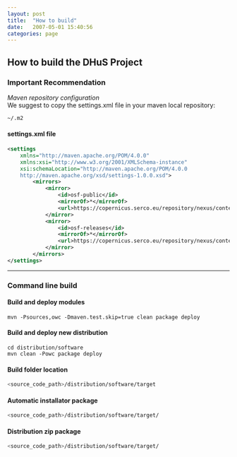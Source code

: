 ```yaml
---
layout: post
title:  "How to build"
date:   2007-05-01 15:40:56
categories: page
---
```


## How to build the DHuS Project
### Important Recommendation   
_Maven repository configuration_  
We suggest to copy the settings.xml file in your maven local repository:  
  
```sh
~/.m2
```
#### settings.xml file 
```xml
<settings
    xmlns="http://maven.apache.org/POM/4.0.0"
	xmlns:xsi="http://www.w3.org/2001/XMLSchema-instance"
    xsi:schemaLocation="http://maven.apache.org/POM/4.0.0 
    http://maven.apache.org/xsd/settings-1.0.0.xsd">
		<mirrors>
			<mirror>
				<id>osf-public</id>
				<mirrorOf>*</mirrorOf>
				<url>https://copernicus.serco.eu/repository/nexus/content/groups/public/</url>
            </mirror>
            <mirror>
				<id>osf-releases</id>
                <mirrorOf>*</mirrorOf>
                <url>https://copernicus.serco.eu/repository/nexus/content/repositories/public-releases-repository/</url>
            </mirror>
		</mirrors>
</settings>
```

***
### Command line build

#### Build and deploy modules 
```
mvn -Psources,owc -Dmaven.test.skip=true clean package deploy
```
#### Build and deploy new distribution 
```
cd distribution/software
mvn clean -Powc package deploy
```

#### Build folder location
```sh
<source_code_path>/distribution/software/target
```

#### Automatic installator package
```sh
<source_code_path>/distribution/software/target/
```

#### Distribution zip package
```sh
<source_code_path>/distribution/software/target/
```
